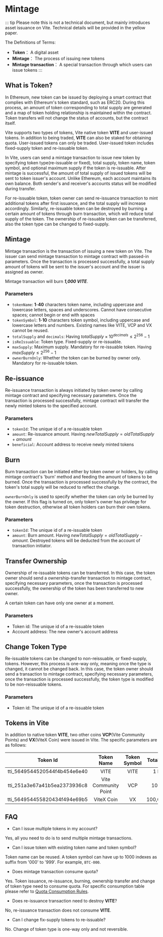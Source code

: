 # Mintage

::: tip
Please note this is not a technical document, but mainly introduces asset issuance on Vite. Technical details will be provided in the yellow paper.

The Definitions of Terms:
* **Token**： A digital asset
* **Mintage**： The process of issuing new tokens
* **Mintage transaction**： A special transaction through which users can issue tokens
:::

## What is Token?

In Ethereum, new token can be issued by deploying a smart contract that complies with Ethereum's token standard, such as ERC20. 
During this process, an amount of token corresponding to total supply are generated and a map of token holding relationship is maintained within the contract. 
Token transfers will not change the status of accounts, but the contract itself.

Vite supports two types of tokens, Vite native token **VITE** and user-issued tokens. 
In addition to being traded, **VITE** can also be staked for obtaining quota. User-issued tokens can only be traded. 
User-issued token includes fixed-supply token and re-issuable token.

In Vite, users can send a mintage transaction to issue new token by specifying token type(re-issuable or fixed), total supply, token name, token symbol, and optional maximum supply if the token is re-issuable. 
After mintage is successful, the amount of total supply of issued tokens will be sent to token issuer's account. Unlike Ethereum, each account maintains its own balance. Both sender's and receiver's accounts status will be modified during transfer.

For re-issuable token, token owner can send re-issuance transaction to mint additional tokens after first issuance, and the total supply will increase accordingly. 
Similarly, re-issuable token can be destroyed by burning a certain amount of tokens through burn transaction, which will reduce total supply of the token. 
The ownership of re-issuable token can be transferred, also the token type can be changed to fixed-supply.

## Mintage

Mintage transaction is the transaction of issuing a new token on Vite. The issuer can send mintage transaction to mintage contract with passed-in parameters. 
Once the transaction is processed successfully, a total supply amount of tokens will be sent to the issuer's account and the issuer is assigned as owner.

Mintage transaction will burn ***1,000 VITE***.

### Parameters

* `tokenName`: **1**-**40** characters token name, including uppercase and lowercase letters, spaces and underscores. Cannot have consecutive spaces; cannot begin or end with spaces
* `tokenSymbol`: **1**-**10** characters token symbol, including uppercase and lowercase letters and numbers. Existing names like VITE, VCP and VX cannot be reused.
* `totalSupply` and `decimals`: Having $totalSupply \times 10^{decimals} \leq 2^{256}-1$
* `isReIssuable`: Token type. Fixed-supply or re-issuable.
* `maxSupply`: Maximum supply. Mandatory for re-issuable token. Having $maxSupply \leq 2^{256}-1$
* `ownerBurnOnly`: Whether the token can be burned by owner only. Mandatory for re-issuable token.

## Re-issuance

Re-issuance transaction is always initiated by token owner by calling mintage contract and specifying necessary parameters. 
Once the transaction is processed successfully, mintage contract will transfer the newly minted tokens to the specified account. 

### Parameters

* `tokenId`: The unique id of a re-issuable token
* `amount`: Re-issuance amount. Having $newTotalSupply = oldTotalSupply+amount$
* `beneficial`: Account address to receive newly minted tokens

## Burn

Burn transaction can be initiated either by token owner or holders, by calling mintage contract's 'burn' method and feeding the amount of tokens to be burned. 
Once the transaction is processed successfully by the contract, the token's total supply will be reduced to reflect the change. 

`ownerBurnOnly` is used to specify whether the token can only be burned by the owner. If this flag is turned on, only token's owner has privilege for token destruction, otherwise all token holders can burn their own tokens.

### Parameters

* `tokenId`: The unique id of a re-issuable token
* `amount`: Burn amount. Having $newTotalSupply = oldTotalSupply-amount$. Destroyed tokens will be deducted from the account of transaction initiator.

## Transfer Ownership

Ownership of re-issuable tokens can be transferred. In this case, the token owner should send a ownership-transfer transaction to mintage contract, specifying necessary parameters, once the transaction is processed successfully, the ownership of the token has been transferred to new owner.

A certain token can have only one owner at a moment. 

### Parameters
* Token id: The unique id of a re-issuable token
* Account address: The new owner's account address

## Change Token Type

Re-issuable tokens can be changed to non-reissuable, or fixed-supply, tokens. However, this process is one-way only, meaning once the type is changed, it cannot be changed back. 
In this case, the token owner should send a transaction to mintage contract, specifying necessary parameters, once the transaction is processed successfully, the token type is modified to be non-reissuable tokens.

### Parameters
* Token id: The unique id of a re-issuable token

## Tokens in Vite

In addition to native token **VITE**, two other coins **VCP**(Vite Community Points) and **VX**(ViteX Coin) were issued in Vite. The specific parameters are as follows:

| Token Id | Token Name | Token Symbol | Total Supply | Decimals |
|:------------:|:-----------:|:-----------:|:-----------:|:-----------:|
| tti_5649544520544f4b454e6e40 | VITE | VITE | 1 billion | 18 |
| tti_251a3e67a41b5ea2373936c8 | Vite Community Point | VCP | 10 billion | 0 |
| tti_564954455820434f494e69b5 | ViteX Coin | VX | 100,000,000 | 18 |

## FAQ

* Can I issue multiple tokens in my account?

Yes, all you need to do is to send multiple mintage transactions.

* Can I issue token with existing token name and token symbol?

Token name can be reused. A token symbol can have up to 1000 indexes as suffix from '000' to '999'. For example, `BTC-000`.

* Does mintage transaction consume quota?

Yes. Token issuance, re-issuance, burning, ownership transfer and change of token type need to consume quota. For specific consumption table please refer to [Quota Consumption Rules](./quota.html#quota-consumption-rules).

* Does re-issuance transaction need to destroy **VITE**?

No, re-issuance transaction does not consume **VITE**.

* Can I change fix-supply tokens to re-issuable?

No. Change of token type is one-way only and not reversible.
